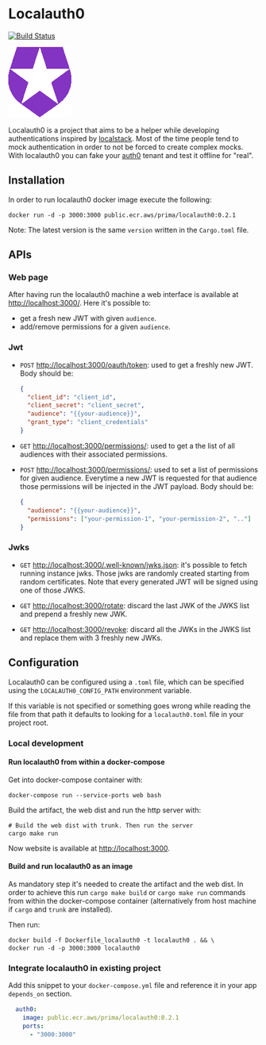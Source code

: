 # Localauth0

[![Build Status](https://drone-1.prima.it/api/badges/primait/localauth0/status.svg)](https://drone-1.prima.it/primait/localauth0)

![localauth0](web/assets/static/media/localauth0.png)

Localauth0 is a project that aims to be a helper while developing authentications inspired by [localstack](https://localstack.cloud/).
Most of the time people tend to mock authentication in order to not be forced to create complex mocks.
With localauth0 you can fake your [auth0](https://auth0.com/) tenant and test it offline for "real".

## Installation

In order to run localauth0 docker image execute the following:

```
docker run -d -p 3000:3000 public.ecr.aws/prima/localauth0:0.2.1
```

Note: The latest version is the same `version` written in the `Cargo.toml` file.

## APIs

### Web page

After having run the localauth0 machine a web interface is available at [http://localhost:3000/](http://localhost:3000/).
Here it's possible to:

- get a fresh new JWT with given `audience`.
- add/remove permissions for a given `audience`.

### Jwt

- `POST` [http://localhost:3000/oauth/token](http://localhost:3000/oauth/token): used to get a freshly new JWT. Body
  should be:

  ```json
  {
    "client_id": "client_id",
    "client_secret": "client_secret",
    "audience": "{{your-audience}}",
    "grant_type": "client_credentials"
  }
  ```

- `GET` [http://localhost:3000/permissions/](http://localhost:3000/permissions): used to get a the list of all audiences with
  their associated permissions.

- `POST` [http://localhost:3000/permissions/](http://localhost:3000/permissions): used to set a list of permissions for
  given audience. Everytime a new JWT is requested for that audience those permissions will be injected in the JWT
  payload. Body should be:

  ```json
  {
    "audience": "{{your-audience}}",
    "permissions": ["your-permission-1", "your-permission-2", ".."]
  }
  ```

### Jwks

- `GET` [http://localhost:3000/.well-known/jwks.json](http://localhost:3000/.well-known/jwks.json): it's possible to
fetch running instance jwks. Those jwks are randomly created starting from random certificates.
Note that every generated JWT will be signed using one of those JWKS.

- `GET` [http://localhost:3000/rotate](http://localhost:3000/rotate): discard the last JWK of the JWKS list and
  prepend a freshly new JWK.

- `GET` [http://localhost:3000/revoke](http://localhost:3000/revoke): discard all the JWKs in the JWKS list and
  replace them with 3 freshly new JWKs.

## Configuration

Localauth0 can be configured using a `.toml` file, which can be specified using the `LOCALAUTH0_CONFIG_PATH` environment variable.

If this variable is not specified or something goes wrong while reading the file from that path it defaults to looking for a `localauth0.toml` file in your project root.

### Local development

#### Run localauth0 from within a docker-compose

Get into docker-compose container with:

```shell
docker-compose run --service-ports web bash
```

Build the artifact, the web dist and run the http server with:

```shell
# Build the web dist with trunk. Then run the server
cargo make run
```

Now website is available at <http://localhost:3000>.

#### Build and run localauth0 as an image

As mandatory step it's needed to create the artifact and the web dist. In order to achieve this run `cargo make
build` or `cargo make run` commands from within the docker-compose container (alternatively from host machine if
`cargo` and `trunk` are installed).

Then run:

```shell
docker build -f Dockerfile_localauth0 -t localauth0 . && \
docker run -d -p 3000:3000 localauth0
```

### Integrate localauth0 in existing project

Add this snippet to your `docker-compose.yml` file and reference it in your app `depends_on` section.

```yaml
  auth0:
    image: public.ecr.aws/prima/localauth0:0.2.1
    ports:
      - "3000:3000"
```
